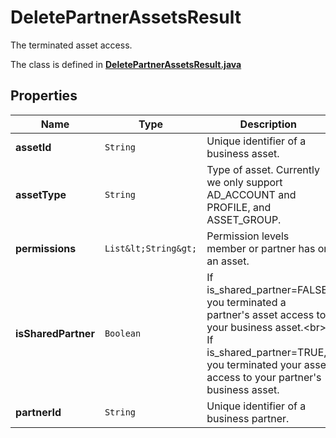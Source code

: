 

# DeletePartnerAssetsResult

The terminated asset access.

The class is defined in **[DeletePartnerAssetsResult.java](../../src/main/java/org/openapitools/model/DeletePartnerAssetsResult.java)**

## Properties

Name | Type | Description | Notes
------------ | ------------- | ------------- | -------------
**assetId** | `String` | Unique identifier of a business asset. |  [optional property]
**assetType** | `String` | Type of asset. Currently we only support AD_ACCOUNT and PROFILE, and ASSET_GROUP. |  [optional property]
**permissions** | `List&lt;String&gt;` | Permission levels member or partner has on an asset. |  [optional property]
**isSharedPartner** | `Boolean` | If is_shared_partner&#x3D;FALSE, you terminated a partner&#39;s asset access to your business asset.&lt;br&gt; If is_shared_partner&#x3D;TRUE, you terminated your asset access to your partner&#39;s business asset. |  [optional property]
**partnerId** | `String` | Unique identifier of a business partner. |  [optional property]







